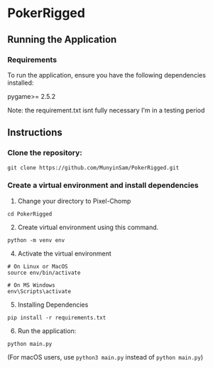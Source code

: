 # PokerRigged
## Running the Application

### Requirements

To run the application, ensure you have the following dependencies installed:

pygame>= 2.5.2

Note: the requirement.txt isnt fully necessary I'm in a testing period

## Instructions

### Clone the repository:

```
git clone https://github.com/MunyinSam/PokerRigged.git
```

### Create a virtual environment and install dependencies

1. Change your directory to Pixel-Chomp
```
cd PokerRigged
```
2. Create virtual environment using this command.
```
python -m venv env
```

4. Activate the virtual environment
```
# On Linux or MacOS
source env/bin/activate

# On MS Windows
env\Scripts\activate
```

5. Installing Dependencies
```
pip install -r requirements.txt
```

6. Run the application:

```
python main.py
```

(For macOS users, use `python3 main.py` instead of `python main.py`)

